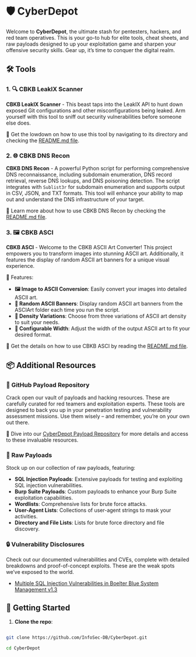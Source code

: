 
  

# 🛡️ CyberDepot
Welcome to **CyberDepot**, the ultimate stash for pentesters, hackers, and red team operatives. This is your go-to hub for elite tools, cheat sheets, and raw payloads designed to up your exploitation game and sharpen your offensive security skills. Gear up, it’s time to conquer the digital realm.

  

## 🛠️ Tools

  
### 1. 🔍 CBKB LeakIX Scanner

**CBKB LeakIX Scanner** - This beast taps into the LeakIX API to hunt down exposed Git configurations and other misconfigurations being leaked. Arm yourself with this tool to sniff out security vulnerabilities before someone else does.

📖 Get the lowdown on how to use this tool by navigating to its directory and checking the [README.md file](https://github.com/InfoSec-DB/CyberDepot/tree/main/cbkb-leakix-scanner#readme).

### 2. 🌐 CBKB DNS Recon

**CBKB DNS Recon** - A powerful Python script for performing comprehensive DNS reconnaissance, including subdomain enumeration, DNS record retrieval, reverse DNS lookups, and DNS poisoning detection. The script integrates with `Sublist3r` for subdomain enumeration and supports output in CSV, JSON, and TXT formats. This tool will enhance your ability to map out and understand the DNS infrastructure of your target.

📖 Learn more about how to use CBKB DNS Recon by checking the [README.md file](https://github.com/InfoSec-DB/CyberDepot/tree/main/cbkb-dns-recon#readme).


### 3. 🖼️ CBKB ASCI

**CBKB ASCI** - Welcome to the CBKB ASCII Art Converter! This project empowers you to transform images into stunning ASCII art. Additionally, it features the display of random ASCII art banners for a unique visual experience.

🌟 Features:

-   **🖼️ Image to ASCII Conversion**: Easily convert your images into detailed ASCII art.
-   **🎲 Random ASCII Banners**: Display random ASCII art banners from the ASCIArt folder each time you run the script.
-   **🔢 Density Variations**: Choose from three variations of ASCII art density to suit your needs.
-   **📏 Configurable Width**: Adjust the width of the output ASCII art to fit your desired format.

📖 Get the details on how to use CBKB ASCI by reading the [README.md file](https://github.com/InfoSec-DB/CyberDepot/tree/main/cbkb-asci#readme).


## 📦 Additional Resources

### 📂 GitHub Payload Repository

Crack open our vault of payloads and hacking resources. These are carefully curated for red teamers and exploitation experts. These tools are designed to back you up in your penetration testing and vulnerability assessment missions. Use them wisely – and remember, you’re on your own out there.  

🔗 Dive into our [CyberDepot Payload Repository](https://infosec-db.github.io/CyberDepot/) for more details and access to these invaluable resources.


### 🔢 Raw Payloads

Stock up on our collection of raw payloads, featuring:

-  **SQL Injection Payloads**: Extensive payloads for testing and exploiting SQL injection vulnerabilities.
-  **Burp Suite Payloads**: Custom payloads to enhance your Burp Suite exploitation capabilities.
-  **Wordlists**: Comprehensive lists for brute force attacks.
-  **User-Agent Lists**: Collections of user-agent strings to mask your activities.
-  **Directory and File Lists**: Lists for brute force directory and file discovery.

### 🔒 Vulnerability Disclosures

Check out our documented vulnerabilities and CVEs, complete with detailed breakdowns and proof-of-concept exploits. These are the weak spots we’ve exposed to the world.

- [Multiple SQL Injection Vulnerabilities in Boelter Blue System Management v1.3](https://infosec-db.github.io/CyberDepot/vuln_boelter_blue/)

## 🚀 Getting Started

1.  **Clone the repo**:

```sh

git clone https://github.com/InfoSec-DB/CyberDepot.git

cd CyberDepot